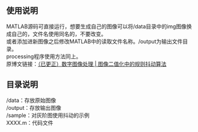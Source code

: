 <h2>使用说明</h2>
MATLAB源码可直接运行，想要生成自己的图像可以将/data目录中的img图像换成自己的，文件名使用同名的，不要改变。<br>
或者添加进新图像之后修改MATLAB中的读取文件名称。/output为输出文件目录。<br>
processing程序使用方法同上。<br>
原博文链接：<a href="https://mp.weixin.qq.com/s?__biz=MzUzNzI4OTAzMQ==&mid=2247484216&idx=1&sn=fa9a6d62a0cc992ca934611238d43c8f&chksm=fae80b10cd9f8206e4d4b3332e76de2e6caed96150ca73056efb4406f3bd5e6fef9b73202b3f#rd" target="_blank">（已更正）数字图像处理 | 图像二值化中的规则抖动算法</a><br>

<h2>目录说明</h2>
/data：存放原始图像<br>
/output：存放输出图像<br>
/sample：对灰阶图使用抖动的示例<br>
XXXX.m：代码文件<br>
